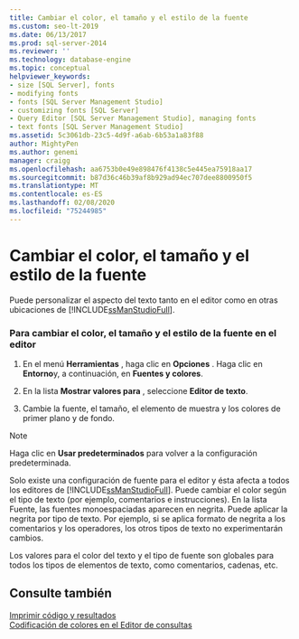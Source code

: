 ```yaml
---
title: Cambiar el color, el tamaño y el estilo de la fuente
ms.custom: seo-lt-2019
ms.date: 06/13/2017
ms.prod: sql-server-2014
ms.reviewer: ''
ms.technology: database-engine
ms.topic: conceptual
helpviewer_keywords:
- size [SQL Server], fonts
- modifying fonts
- fonts [SQL Server Management Studio]
- customizing fonts [SQL Server]
- Query Editor [SQL Server Management Studio], managing fonts
- text fonts [SQL Server Management Studio]
ms.assetid: 5c3061db-23c5-4d9f-a6ab-6b53a1a83f88
author: MightyPen
ms.author: genemi
manager: craigg
ms.openlocfilehash: aa6753b0e49e898476f4138c5e445ea75918aa17
ms.sourcegitcommit: b87d36c46b39af8b929ad94ec707dee8800950f5
ms.translationtype: MT
ms.contentlocale: es-ES
ms.lasthandoff: 02/08/2020
ms.locfileid: "75244985"
---
```

# <a name="change-font-color-size-and-style"></a>Cambiar el color, el tamaño y el estilo de la fuente
  Puede personalizar el aspecto del texto tanto en el editor como en otras ubicaciones de [!INCLUDE[ssManStudioFull](../../includes/ssmanstudiofull-md.md)].  
  
### <a name="to-change-font-color-size-and-style-in-the-editor"></a>Para cambiar el color, el tamaño y el estilo de la fuente en el editor  
  
1.  En el menú **Herramientas** , haga clic en **Opciones** . Haga clic en **Entorno**y, a continuación, en **Fuentes y colores**.  
  
2.  En la lista **Mostrar valores para** , seleccione **Editor de texto**.  
  
3.  Cambie la fuente, el tamaño, el elemento de muestra y los colores de primer plano y de fondo.  
  
> [!NOTE]  
>  Haga clic en **Usar predeterminados** para volver a la configuración predeterminada.  
  
 Solo existe una configuración de fuente para el editor y ésta afecta a todos los editores de [!INCLUDE[ssManStudioFull](../../includes/ssmanstudiofull-md.md)]. Puede cambiar el color según el tipo de texto (por ejemplo, comentarios e instrucciones). En la lista Fuente, las fuentes monoespaciadas aparecen en negrita. Puede aplicar la negrita por tipo de texto. Por ejemplo, si se aplica formato de negrita a los comentarios y los operadores, los otros tipos de texto no experimentarán cambios.  
  
 Los valores para el color del texto y el tipo de fuente son globales para todos los tipos de elementos de texto, como comentarios, cadenas, etc.  
  
## <a name="see-also"></a>Consulte también  
 [Imprimir código y resultados](print-code-and-results.md)   
 [Codificación de colores en el Editor de consultas](color-coding-in-query-editors.md)  
  
  
